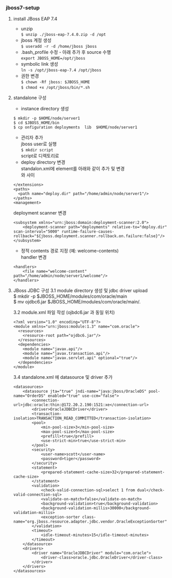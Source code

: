 ### jboss7-setup  

1. install JBoss EAP 7.4  
   - unzip  
    `$ unzip ./jboss-eap-7.4.0.zip -d /opt`  
   - jboss 계정 생성  
   `$ useradd -r -d /home/jboss jboss`  
   - .bash_profile  수정  - 아래 추가 후 source 수행  
    `export JBOSS_HOME=/opt/jboss`  
   - symbolic link 생성  
    `ln -s /opt/jboss-eap-7.4 /opt/jboss`  
    - 권한 변경  
    `$ chown -Rf jboss: $JBOSS_HOME`  
    `$ chmod +x /opt/jboss/bin/*.sh`  

2. standalone 구성  
    - instance directory 생성   
    ```  
    $ mkdir -p $HOME/node/server1
    $ cd $JBOSS_HOME/bin
    $ cp onfiguration deployments  lib  $HOME/node/server1
    ```   

    - 관리자 추가  
    jboss user로 실행  
    `$ mkdir script`  
    script로 디렉토리로
    - deploy directory 변경  
    standalon.xml에 <paths> element를 아래와 같이 추가 및 변경  
    </extensions> 와 <management> 사이
    ```
    </extensions>
    <paths>
      <path name="deploy.dir" path="/home/admin/node/server1"/>
    </paths>
    <management>
    ```
    deployment scanner 변경
    ```
    <subsystem xmlns="urn:jboss:domain:deployment-scanner:2.0">
        <deployment-scanner path="deployments" relative-to="deploy.dir" scan-interval="5000" runtime-failure-causes-rollback="${jboss.deployment.scanner.rollback.on.failure:false}"/>
    </subsystem>
    ```

    - 정적 contents 경로 지정 (예: welcome-contents)  
     handler 변경
     ```
    <handlers>
         <file name="welcome-content" path="/home/admin/node/server1/welcome"/>
    </handlers>
    ```




3. JBoss JDBC 구성
    3.1 module directory 생성 및  jdbc driver upload  
    $ mkdir -p $JBOSS_HOME/modules/com/oracle/main  
    $ mv ojdbc6.jar $JBOSS_HOME/modules/com/oracle/main/.  
    
    3.2 module.xml 파일 작성 (ojbdc6.jar 과 동일 위치)
    ```
    <?xml version="1.0" encoding="UTF-8"?>  
    <module xmlns="urn:jboss:module:1.3" name="com.oracle">  
      <resources>  
        <resource-root path="ojdbc6.jar"/>  
      </resources>
      <dependencies>
        <module name="javax.api"/>
        <module name="javax.transaction.api"/>
        <module name="javax.servlet.api" optional="true"/>
      </dependencies>
    </module>
    ```
    3.4 standalone.xml 에 datasource 및 driver  추가  
    ```
    <datasources>
        <datasource jta="true" jndi-name="java:jboss/OracleDS" pool-name="OrderDS" enabled="true" use-ccm="false">
            <connection-url>jdbc:oracle:thin:@172.20.2.190:1521:xe</connection-url>
            <driver>OracleJDBCDriver</driver>
            <transaction-isolation>TRANSACTION_READ_COMMITTED</transaction-isolation>
            <pool>
                <min-pool-size>3</min-pool-size>
                <max-pool-size>5</max-pool-size>
                <prefill>true</prefill>
                <use-strict-min>true</use-strict-min>
            </pool>
            <security>
                <user-name>scott</user-name>
                <password>tiger</password>
            </security>
            <statement>
                <prepared-statement-cache-size>32</prepared-statement-cache-size>
            </statement>
            <validation>
                <check-valid-connection-sql>select 1 from dual</check-valid-connection-sql>
                <validate-on-match>false</validate-on-match>
                <background-validation>true</background-validation>
                <background-validation-millis>30000</background-validation-millis>
                <exception-sorter class-name="org.jboss.resource.adapter.jdbc.vendor.OracleExceptionSorter"/>
            </validation>
            <timeout>
                <idle-timeout-minutes>15</idle-timeout-minutes>
            </timeout>
        </datasource>
        <drivers>
            <driver name="OracleJDBCDriver" module="com.oracle">
                <driver-class>oracle.jdbc.OracleDriver</driver-class>
            </driver>
        </drivers>
    </datasources>
    ```


